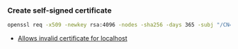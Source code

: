 ### Create self-signed certificate

```bash
openssl req -x509 -newkey rsa:4096 -nodes -sha256 -days 365 -subj "/CN=localhost" -keyout key.pem -out cert.pem
```

- [Allows invalid certificate for localhost](chrome://flags/#allow-insecure-localhost)


